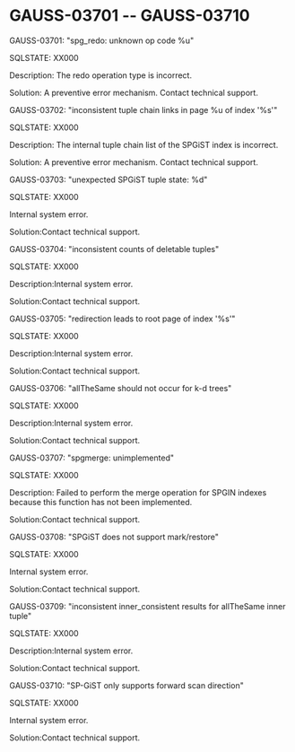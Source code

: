 # GAUSS-03701 -- GAUSS-03710<a name="EN-US_TOPIC_0302073284"></a>

GAUSS-03701: "spg\_redo: unknown op code %u"

SQLSTATE: XX000

Description: The redo operation type is incorrect.

Solution: A preventive error mechanism. Contact technical support.

GAUSS-03702: "inconsistent tuple chain links in page %u of index '%s'"

SQLSTATE: XX000

Description: The internal tuple chain list of the SPGiST index is incorrect.

Solution: A preventive error mechanism. Contact technical support.

GAUSS-03703: "unexpected SPGiST tuple state: %d"

SQLSTATE: XX000

Internal system error.

Solution:Contact technical support.

GAUSS-03704: "inconsistent counts of deletable tuples"

SQLSTATE: XX000

Description:Internal system error.

Solution:Contact technical support.

GAUSS-03705: "redirection leads to root page of index '%s'"

SQLSTATE: XX000

Description:Internal system error.

Solution:Contact technical support.

GAUSS-03706: "allTheSame should not occur for k-d trees"

SQLSTATE: XX000

Description:Internal system error.

Solution:Contact technical support.

GAUSS-03707: "spgmerge: unimplemented"

SQLSTATE: XX000

Description: Failed to perform the merge operation for SPGIN indexes because this function has not been implemented.

Solution:Contact technical support.

GAUSS-03708: "SPGiST does not support mark/restore"

SQLSTATE: XX000

Internal system error.

Solution:Contact technical support.

GAUSS-03709: "inconsistent inner\_consistent results for allTheSame inner tuple"

SQLSTATE: XX000

Description:Internal system error.

Solution:Contact technical support.

GAUSS-03710: "SP-GiST only supports forward scan direction"

SQLSTATE: XX000

Internal system error.

Solution:Contact technical support.

